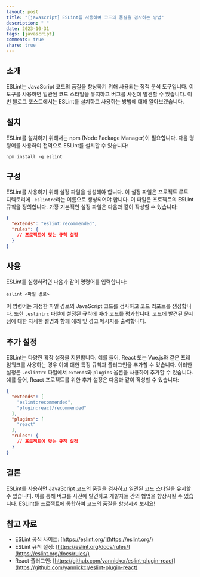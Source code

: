 ```yaml
---
layout: post
title: "[javascript] ESLint를 사용하여 코드의 품질을 검사하는 방법"
description: " "
date: 2023-10-31
tags: [javascript]
comments: true
share: true
---
```


## 소개
ESLint는 JavaScript 코드의 품질을 향상하기 위해 사용되는 정적 분석 도구입니다. 이 도구를 사용하면 일관된 코드 스타일을 유지하고 버그를 사전에 발견할 수 있습니다. 이번 블로그 포스트에서는 ESLint를 설치하고 사용하는 방법에 대해 알아보겠습니다.

## 설치
ESLint를 설치하기 위해서는 npm (Node Package Manager)이 필요합니다. 다음 명령어를 사용하여 전역으로 ESLint를 설치할 수 있습니다:

```
npm install -g eslint
```

## 구성
ESLint를 사용하기 위해 설정 파일을 생성해야 합니다. 이 설정 파일은 프로젝트 루트 디렉토리에 `.eslintrc`라는 이름으로 생성되어야 합니다. 이 파일은 프로젝트의 ESLint 규칙을 정의합니다. 가장 기본적인 설정 파일은 다음과 같이 작성할 수 있습니다:

```json
{
  "extends": "eslint:recommended",
  "rules": {
    // 프로젝트에 맞는 규칙 설정
  }
}
```

## 사용
ESLint를 실행하려면 다음과 같이 명령어를 입력합니다:

```
eslint <파일 경로>
```

이 명령어는 지정한 파일 경로의 JavaScript 코드를 검사하고 코드 리포트를 생성합니다. 또한 `.eslintrc` 파일에 설정된 규칙에 따라 코드를 평가합니다. 코드에 발견된 문제점에 대한 자세한 설명과 함께 에러 및 경고 메시지를 출력합니다.

## 추가 설정
ESLint는 다양한 확장 설정을 지원합니다. 예를 들어, React 또는 Vue.js와 같은 프레임워크를 사용하는 경우 이에 대한 특정 규칙과 플러그인을 추가할 수 있습니다. 이러한 설정은 `.eslintrc` 파일에서 `extends`와 `plugins` 옵션을 사용하여 추가할 수 있습니다. 예를 들어, React 프로젝트를 위한 추가 설정은 다음과 같이 작성할 수 있습니다:

```json
{
  "extends": [
    "eslint:recommended",
    "plugin:react/recommended"
  ],
  "plugins": [
    "react"
  ],
  "rules": {
    // 프로젝트에 맞는 규칙 설정
  }
}
```

## 결론
ESLint를 사용하면 JavaScript 코드의 품질을 검사하고 일관된 코드 스타일을 유지할 수 있습니다. 이를 통해 버그를 사전에 발견하고 개발자들 간의 협업을 향상시킬 수 있습니다. ESLint를 프로젝트에 통합하여 코드의 품질을 향상시켜 보세요!

## 참고 자료
- ESLint 공식 사이트: [https://eslint.org/](https://eslint.org/)
- ESLint 규칙 설정: [https://eslint.org/docs/rules/](https://eslint.org/docs/rules/)
- React 플러그인: [https://github.com/yannickcr/eslint-plugin-react](https://github.com/yannickcr/eslint-plugin-react)